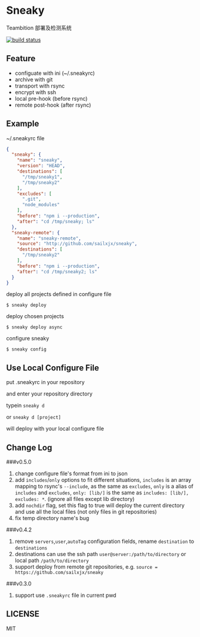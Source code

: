 Sneaky
=======

Teambition 部署及检测系统

[![build status](https://api.travis-ci.org/sailxjx/sneaky.png)](https://travis-ci.org/sailxjx/sneaky)

## Feature

* configuate with ini (~/.sneakyrc)
* archive with git
* transport with rsync
* encrypt with ssh
* local pre-hook (before rsync)
* remote post-hook (after rsync)

## Example

~/.sneakyrc file

```json
{
  "sneaky": {
    "name": "sneaky",
    "version": "HEAD",
    "destinations": [
      "/tmp/sneaky1",
      "/tmp/sneaky2"
    ],
    "excludes": [
      ".git",
      "node_modules"
    ],
    "before": "npm i --production",
    "after": "cd /tmp/sneaky; ls"
  },
  "sneaky-remote": {
    "name": "sneaky-remote",
    "source": "http://github.com/sailxjx/sneaky",
    "destinations": [
      "/tmp/sneaky2"
    ],
    "before": "npm i --production",
    "after": "cd /tmp/sneaky2; ls"
  }
}
```

deploy all projects defined in configure file
```
$ sneaky deploy
```

deploy chosen projects
```
$ sneaky deploy async
```

configure sneaky
```
$ sneaky config
```

## Use Local Configure File

put .sneakyrc in your repository

and enter your repository directory

typein `sneaky d`

or `sneaky d [project]`

will deploy with your local configure file

## Change Log

###v0.5.0
1. change configure file's format from ini to json
2. add `includes`/`only` options to fit different situations, `includes` is an array mapping to rsync's `--include`, as the same as `excludes`, `only` is a alias of `includes` and `excludes`, `only: [lib/]` is the same as `includes: [lib/], excludes: *`. (ignore all files except lib directory)
3. add `nochdir` flag, set this flag to true will deploy the current directory and use all the local files (not only files in git repositories)
4. fix temp directory name's bug

###v0.4.2
1. remove `servers`,`user`,`autoTag` configuration fields, rename `destination` to `destinations`
2. destinations can use the ssh path `user@server:/path/to/directory` or local path `/path/to/directory`
3. support deploy from remote git repositories, e.g. `source = https://github.com/sailxjx/sneaky`

###v0.3.0
1. support use `.sneakyrc` file in current pwd

## LICENSE
MIT
